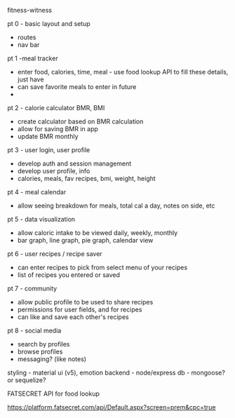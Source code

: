 fitness-witness

pt 0 - basic layout and setup
  - routes
  - nav bar
  
pt 1 -meal tracker
  - enter food, calories, time, meal - use food lookup API to fill these details, just have 
  - can save favorite meals to enter in future
  -  



pt 2 - calorie calculator BMR, BMI
  - create calculator based on BMR calculation
  - allow for saving BMR in app
  - update BMR monthly

pt 3 - user login, user profile
  - develop auth and session management
  - develop user profile, info
  - calories, meals, fav recipes, bmi, weight, height
  

pt 4 - meal calendar
- allow seeing breakdown for meals, total cal a day, notes on side, etc

pt 5 - data visualization
  - allow caloric intake to be viewed daily, weekly, monthly
  - bar graph, line graph, pie graph, calendar view

pt 6 - user recipes / recipe saver
  - can enter recipes to pick from select menu of your recipes
  - list of recipes you entered or saved

pt 7 - community

  - allow public profile to be used to share recipes
  - permissions for user fields, and for recipes
  - can like and save each other's recipes

pt 8 - social media
  - search by profiles
  - browse profiles
  - messaging? (like notes)


styling - material ui (v5), emotion
backend - node/express
db - mongoose? or sequelize? 


FATSECRET API for food lookup

https://platform.fatsecret.com/api/Default.aspx?screen=prem&cpc=true